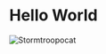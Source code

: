 # Hello World

![Stormtroopocat](https://octodex.github.com/images/stormtroopocat.jpg "trooper#The Stormtroopocat")
